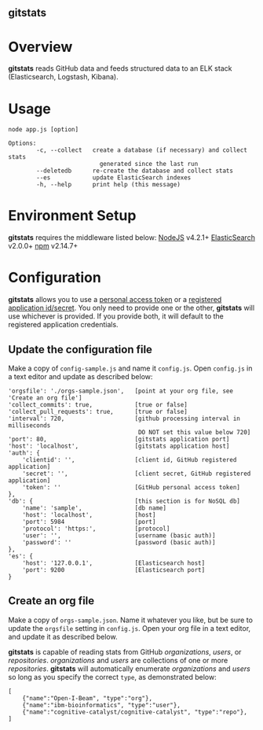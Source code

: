 gitstats
---------------------

# Overview

<strong>gitstats</strong> reads GitHub data and feeds structured data to an ELK stack (Elasticsearch, Logstash, Kibana).

# Usage
```
node app.js [option]

Options:
        -c, --collect   create a database (if necessary) and collect stats 
                          generated since the last run
        --deletedb      re-create the database and collect stats
        --es            update ElasticSearch indexes
        -h, --help      print help (this message)
```
# Environment Setup
<strong>gitstats</strong> requires the middleware listed below:
[NodeJS](https://nodejs.org/) v4.2.1+
[ElasticSearch](https://www.elastic.co/products/elasticsearch) v2.0.0+
[npm](https://www.npmjs.com/) v2.14.7+
# Configuration
<strong>gitstats</strong> allows you to use a [personal access token](https://github.com/settings/tokens) 
or a [registered application id/secret](https://github.com/settings/developers).  You only need to provide one
or the other, <strong>gitstats</strong> will use whichever is provided.  If you provide both, it will default to the registered
application credentials.
## Update the configuration file
Make a copy of `config-sample.js` and name it `config.js`.
Open `config.js` in a text editor and update as described below:
```
'orgsfile': './orgs-sample.json',   [point at your org file, see 'Create an org file']
'collect_commits': true,            [true or false]
'collect_pull_requests': true,      [true or false]
'interval': 720,                    [github processing interval in milliseconds
                                     DO NOT set this value below 720]
'port': 80,                         [gitstats application port]
'host': 'localhost',                [gitstats application host]
'auth': {
    'clientid': '',                 [client id, GitHub registered application]
    'secret': '',                   [client secret, GitHub registered application]
    'token': ''                     [GitHub personal access token]
},
'db': {                             [this section is for NoSQL db]
    'name': 'sample',               [db name]
    'host': 'localhost',            [host]
    'port': 5984                    [port]
    'protocol': 'https:',           [protocol]
    'user': '',                     [username (basic auth)]
    'password': ''                  [password (basic auth)]
},
'es': {
    'host': '127.0.0.1',            [Elasticsearch host]
    'port': 9200                    [Elasticsearch port]
}
```
## Create an org file
Make a copy of `orgs-sample.json`.  Name it whatever you like, but be sure to
update the `orgsfile` setting in `config.js`.
Open your org file in a text editor, and update it as described below.

<strong>gitstats</strong> is capable of reading stats from GitHub *organizations*, *users*, or *repositories*.
*organizations* and *users* are collections of one or more *repositories*.
<strong>gitstats</strong> will automatically enumerate *organizations* and *users* so
long as you specify the correct `type`, as demonstrated below:
```
[
    {"name":"Open-I-Beam", "type":"org"},
    {"name":"ibm-bioinformatics", "type":"user"},
    {"name":"cognitive-catalyst/cognitive-catalyst", "type":"repo"},
]
```
